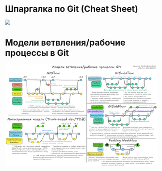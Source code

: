 # Шпаргалка по Git (Cheat Sheet)<br>
![](Git_cheat-sheet-newYear-fullHD.png)

# Модели ветвления/рабочие процессы в Git<br>
![](Git-workflows.png)